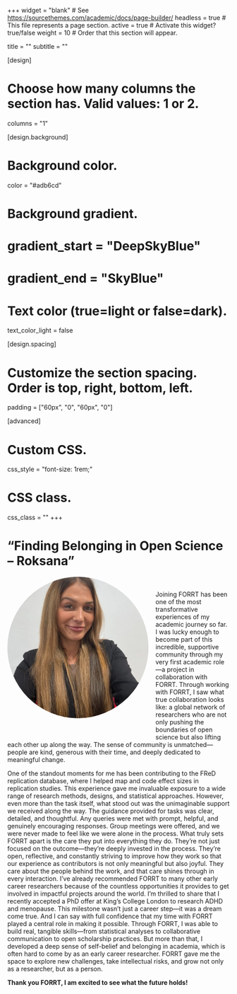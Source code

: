 +++
widget = "blank"  # See https://sourcethemes.com/academic/docs/page-builder/
headless = true  # This file represents a page section.
active = true  # Activate this widget? true/false
weight = 10  # Order that this section will appear.

title = ""
subtitle = ""

[design]
  # Choose how many columns the section has. Valid values: 1 or 2.
  columns = "1"

[design.background]

  # Background color.
  color = "#adb6cd"
  
  # Background gradient.
  # gradient_start = "DeepSkyBlue"
  # gradient_end = "SkyBlue"
  
  # Text color (true=light or false=dark).
  text_color_light = false

[design.spacing]
  # Customize the section spacing. Order is top, right, bottom, left.
  padding = ["60px", "0", "60px", "0"]

[advanced]
 # Custom CSS. 
 css_style = "font-size: 1rem;"
 
 # CSS class.
 css_class = ""
+++

# “Finding Belonging in Open Science – Roksana”

<div style="float: left; margin: 0 1rem 1rem 0; text-align: center;">
  <div style="width: 320px; height: 320px; border-radius: 50%; overflow: hidden;">
    <img
      src="testimonials/Roksana.webp"
      alt="Portrait"
      style="width: 100%; height: 100%; object-fit: cover;"
    >
  </div>
  <div style="margin-top: 0.5rem;">
    <a href="mailto:roksanasobolak@hotmail.com" title="Email" style="margin-right: 0.5rem;">
      <i class="fas fa-envelope fa-2x" aria-hidden="true"></i>
    </a>
    <a href="https://orcid.org/0009-0001-9534-6439" title="ORCiD">
      <i class="ai ai-orcid fa-2x" aria-hidden="true"></i>
    </a>
  </div>
</div>

<br>

Joining FORRT has been one of the most transformative experiences of my academic journey so far. I was lucky enough to become part of this incredible, supportive community through my very first academic role—a project in collaboration with FORRT. Through working with FORRT, I saw what true collaboration looks like: a global network of researchers who are not only pushing the boundaries of open science but also lifting each other up along the way. The sense of community is unmatched—people are kind, generous with their time, and deeply dedicated to meaningful change.

One of the standout moments for me has been contributing to the FReD replication database, where I helped map and code effect sizes in replication studies. This experience gave me invaluable exposure to a wide range of research methods, designs, and statistical approaches. However, even more than the task itself, what stood out was the unimaginable support we received along the way. The guidance provided for tasks was clear, detailed, and thoughtful. Any queries were met with prompt, helpful, and genuinely encouraging responses. Group meetings were offered, and we were never made to feel like we were alone in the process. What truly sets FORRT apart is the care they put into everything they do. They’re not just focused on the outcome—they’re deeply invested in the process. They’re open, reflective, and constantly striving to improve how they work so that our experience as contributors is not only meaningful but also joyful. They care about the people behind the work, and that care shines through in every interaction.
I’ve already recommended FORRT to many other early career researchers because of the countless opportunities it provides to get involved in impactful projects around the world. I’m thrilled to share that I recently accepted a PhD offer at King’s College London to research ADHD and menopause. This milestone wasn’t just a career step—it was a dream come true. And I can say with full confidence that my time with FORRT played a central role in making it possible. Through FORRT, I was able to build real, tangible skills—from statistical analyses to collaborative communication to open scholarship practices. But more than that, I developed a deep sense of self-belief and belonging in academia, which is often hard to come by as an early career researcher. FORRT gave me the space to explore new challenges, take intellectual risks, and grow not only as a researcher, but as a person.

**Thank you FORRT, I am excited to see what the future holds!**
